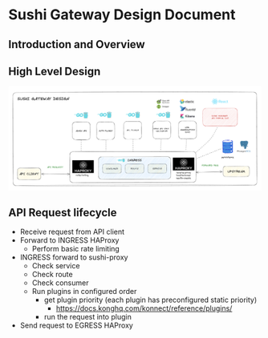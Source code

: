 # Sushi Gateway Design Document

## Introduction and Overview

## High Level Design

![High Level Design](./images/design.png)

## API Request lifecycle

- Receive request from API client
- Forward to INGRESS HAProxy
  - Perform basic rate limiting
- INGRESS forward to sushi-proxy
  - Check service
  - Check route
  - Check consumer
  - Run plugins in configured order
    - get plugin priority (each plugin has preconfigured static priority)
      - https://docs.konghq.com/konnect/reference/plugins/
    - run the request into plugin
- Send request to EGRESS HAProxy

